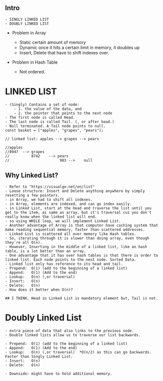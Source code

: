 ## Intro

    - SINGLY LINKED LIST
    - DOUBLY LINKED LIST

- Problem in Array

  - Static certain amount of memory
  - Dynamic once it hits a certain limit in memory, it doubles up
  - Insert, Delete that have to shift indexes over.

- Problem in Hash Table
  - Not ordered.

# LINKED LIST

    - (Singly) Contains a set of node:
        - 1. the value of the data, and
        - 2. the pointer that points to the next node
    - The first node is called Head.
    - The last node is called Tail. (, or after head.)
    - Null terminated. A Tail node points to null.
    const basket = ["apples", "grapes", "pears"];

    // linked list: apples --> grapes --> pears

    //apples
    //8947  --> grapes
    //          8742    --> pears
    //                       983 -->    null

## Why Linked List?

    - Refer to "https://visualgo.net/en/list"
    - Loose structure: Insert and Delete anything anywhere by simply resetting a few pointers.
    - in Array, we had to shift all indexes.
    - in Array, elements are indexed, and can go index easily.
    - in Linked List, start at the head and traverse the list until you get to the item, as same as array, but it's traversal cuz you don't really know when the linked list will end.
    - so using WHILE loop, we will implement Linked List.
    - Another advantage of Array is that computer have caching system that make reading sequential memory, faster than scattered addresses.
    - Linked List is scattered all over memory like Hash tables.
    - So, iterating through it is slower than doing array, even though they're all O(n).
    - However, Inserting in the middle of a linked list, like an hash table, is a lot better than an array.
    - One advantage that it has over hash tables is that there is order to linked list. Each node points to the next node. Sorted Data.
    - Linked list only has reference to its head and tail.
    - Prepend:  O(1) (add to the beginning of a linked list)
    - Append:   O(1) (Add to the end)
    - Lookup:   O(n) (,or traversal)
    - Insert:   O(n)
    - Delete:   O(n)
    - How does it better when O(n)?

    ## I THINK, Head in Linked List is mandatory element but, Tail is not.

# Doubly Linked List

    - extra piece of data that also links to the previous node.
    - Double linked lists allow us to traverse our list backwards.

    - Prepend:  O(1) (add to the beginning of a linked list)
    - Append:   O(1) (Add to the end)
    - Lookup:   O(n) (,or traversal)  *O(n/2) as this can go backwards. Faster than Singly Linked List.
    - Insert:   O(n)
    - Delete:   O(n)

    - Downside: might have to hold additional memory.
